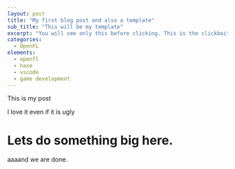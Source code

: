 ```yaml
---
layout: post
title: "My first blog post and also a template"
sub_title: "This will be my template"
excerpt: "You will see only this before clicking. This is the clickbait."
categories:
  - OpenFL
elements:
  - openfl
  - haxe
  - vscode
  - game development
---
```


This is my post

I love it even if it is ugly

# Lets do something big here.

aaaand we are done.